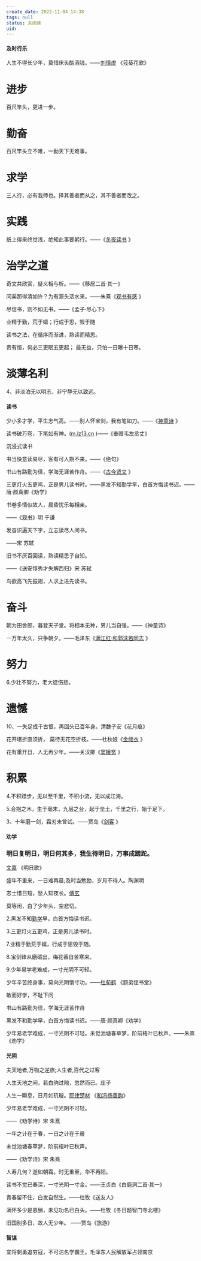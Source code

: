 ```yaml
---
create_date: 2022-11-04 14:38
tags: null
status: 未阅读 
uid: 
---
```


#### 及时行乐
人生不得长少年，莫惜床头酤酒钱。——[刘慎虚](https://www.zhihu.com/search?q=%E5%88%98%E6%85%8E%E8%99%9A&search_source=Entity&hybrid_search_source=Entity&hybrid_search_extra=%7B%22sourceType%22%3A%22answer%22%2C%22sourceId%22%3A%22808364726%22%7D) 《茙葵花歌》

# 进步

百尺竿头，更进一步。

# 勤奋

百尺竿头立不难，一勤天下无难事。

# 求学

三人行，必有我师也。择其善者而从之，其不善者而改之。

# 实践

纸上得来终觉浅，绝知此事要躬行。——《[冬夜读书](https://www.zhihu.com/search?q=%E5%86%AC%E5%A4%9C%E8%AF%BB%E4%B9%A6&search_source=Entity&hybrid_search_source=Entity&hybrid_search_extra=%7B%22sourceType%22%3A%22answer%22%2C%22sourceId%22%3A%221734067996%22%7D) 》

# 治学之道

奇文共欣赏，疑义相与析。——《移居二首·其一》

问渠那得清如许？为有源头活水来。——朱熹《[观书有感](https://www.zhihu.com/search?q=%E8%A7%82%E4%B9%A6%E6%9C%89%E6%84%9F&search_source=Entity&hybrid_search_source=Entity&hybrid_search_extra=%7B%22sourceType%22%3A%22answer%22%2C%22sourceId%22%3A%221734067996%22%7D) 》

尽信书，则不如无书。——《孟子·尽心下》

业精于勤，荒于嬉；行成于思，毁于随

读书之法，在循序而渐进，熟读而精思。

贵有恒，何必三更眠五更起； 最无益，只怕一日曝十日寒。

# 淡薄名利

4、非淡泊无以明志，非宁静无以致远。

#### 读书

少小多才学，平生志气高。——别人怀宝剑，我有笔如刀。——《[神童诗](https://www.zhihu.com/search?q=%E7%A5%9E%E7%AB%A5%E8%AF%97&search_source=Entity&hybrid_search_source=Entity&hybrid_search_extra=%7B%22sourceType%22%3A%22answer%22%2C%22sourceId%22%3A%221734067996%22%7D) 》

读书破万卷，下笔如有神。([m.lz13.cn](https://link.zhihu.com/?target=https%3A//m.lz13.cn/) )——《奉赠韦左丞丈》

沉浸式读书

书当快意读易尽，客有可人期不来。——《绝句》

书山有路勤为径，学海无涯苦作舟。——《[古今贤文](https://www.zhihu.com/search?q=%E5%8F%A4%E4%BB%8A%E8%B4%A4%E6%96%87&search_source=Entity&hybrid_search_source=Entity&hybrid_search_extra=%7B%22sourceType%22%3A%22answer%22%2C%22sourceId%22%3A%221734067996%22%7D) 》

三更灯火五更鸡，正是男儿读书时。——黑发不知勤学早，白首方悔读书迟。——唐·颜真卿《劝学》

书卷多情似故人，晨昏忧乐每相亲。

——《[观书](https://www.zhihu.com/search?q=%E8%A7%82%E4%B9%A6&search_source=Entity&hybrid_search_source=Entity&hybrid_search_extra=%7B%22sourceType%22%3A%22article%22%2C%22sourceId%22%3A%22476507651%22%7D)》明 于谦

发奋识遍天下字，立志读尽人间书。

——宋 苏轼

旧书不厌百回读，熟读精思子自知。

——《送安惇秀才失解西归》宋 苏轼

鸟欲高飞先振翅，人求上进先读书。

# 奋斗

朝为田舍郎，暮登天子堂。将相本无种，男儿当自强。——《神童诗》

一万年太久，只争朝夕。——毛泽东《[满江红·和郭沫若同志](https://www.zhihu.com/search?q=%E6%BB%A1%E6%B1%9F%E7%BA%A2%C2%B7%E5%92%8C%E9%83%AD%E6%B2%AB%E8%8B%A5%E5%90%8C%E5%BF%97&search_source=Entity&hybrid_search_source=Entity&hybrid_search_extra=%7B%22sourceType%22%3A%22answer%22%2C%22sourceId%22%3A%22808364726%22%7D) 》

# 努力

6.少壮不努力，老大徒伤悲。

# 遗憾

10、一失足成千古恨，再回头已百年身。清魏子安《花月痕》

花开堪折直须折， 莫待无花空折枝。——杜秋娘《[金缕衣](https://www.zhihu.com/search?q=%E9%87%91%E7%BC%95%E8%A1%A3&search_source=Entity&hybrid_search_source=Entity&hybrid_search_extra=%7B%22sourceType%22%3A%22answer%22%2C%22sourceId%22%3A%22808364726%22%7D) 》

花有重开日，人无再少年。——关汉卿《[窦娥冤](https://www.zhihu.com/search?q=%E7%AA%A6%E5%A8%A5%E5%86%A4&search_source=Entity&hybrid_search_source=Entity&hybrid_search_extra=%7B%22sourceType%22%3A%22answer%22%2C%22sourceId%22%3A%22808364726%22%7D) 》

# 积累

4.不积跬步，无以至千里，不积小流，无以成江海。

5.合抱之木，生于毫末，九层之台，起于垒土，千里之行，始于足下。

3、十年磨一剑，霜刃未曾试。——贾岛《[剑客](https://www.zhihu.com/search?q=%E5%89%91%E5%AE%A2&search_source=Entity&hybrid_search_source=Entity&hybrid_search_extra=%7B%22sourceType%22%3A%22answer%22%2C%22sourceId%22%3A%221734067996%22%7D) 》

#### 劝学
### 明日复明日，明日何其多，我生待明日，万事成蹉跎。

[文嘉](https://www.zhihu.com/search?q=%E6%96%87%E5%98%89&search_source=Entity&hybrid_search_source=Entity&hybrid_search_extra=%7B%22sourceType%22%3A%22article%22%2C%22sourceId%22%3A%22479856585%22%7D) 《明日歌》

盛年不重来，一日难再晨;及时当勉励，岁月不待人。陶渊明

志士惜日短，愁人知夜长。[傅玄](https://www.zhihu.com/search?q=%E5%82%85%E7%8E%84&search_source=Entity&hybrid_search_source=Entity&hybrid_search_extra=%7B%22sourceType%22%3A%22article%22%2C%22sourceId%22%3A%22479856585%22%7D)

莫等闲，白了少年头，空悲切。

2.黑发不知[勤学](https://www.zhihu.com/search?q=%E5%8B%A4%E5%AD%A6&search_source=Entity&hybrid_search_source=Entity&hybrid_search_extra=%7B%22sourceType%22%3A%22answer%22%2C%22sourceId%22%3A%22657770471%22%7D)早，白首方悔读书迟。

3.三更灯火五更鸡，正是男儿读书时。

7.业精于勤荒于嬉，行成于思毁于随。

8.宝剑锋从磨砺出，梅花香自苦寒来。

9.少年易学老难成，一寸光阴不可轻。

少年辛苦终身事，莫向光阴惰寸功。——[杜荀鹤](https://www.zhihu.com/search?q=%E6%9D%9C%E8%8D%80%E9%B9%A4&search_source=Entity&hybrid_search_source=Entity&hybrid_search_extra=%7B%22sourceType%22%3A%22answer%22%2C%22sourceId%22%3A%221734067996%22%7D) 《题弟侄书堂》

敏而好学，不耻下问

书山有路勤为径，学海无涯苦作舟

黑发不和勤学早，白首方悔读书迟。——唐·颜真卿《劝学》

少年易老学难成，一寸光阴不可轻。未觉池塘春草梦，阶前梧叶已秋声。——朱熹《劝学》

#### 光阴

夫天地者,万物之逆旅;人生者,百代之过客

人生天地之间，若白驹过隙，忽然而已。庄子

人生一瞬息，日月如玑璇。[耶律楚材](http://www.shici007.com/z/77a4c536c43684e59f7509ffa07a186e.html) 《[和冯扬善韵](http://www.shici007.com/g/7f818455881dc8d34c5309a6dd38ec9a.html)》

少年易老学难成，一寸光阴不可轻。

——《劝学诗》宋 朱熹

一年之计在于春，一日之计在于晨

未觉池塘春草梦，阶前梧叶已秋声。

——《劝学诗》宋 朱熹

人寿几何？逝如朝霜。时无重至，华不再阳。

读书不觉已春深，一寸光阴一寸金。——王贞白《白鹿洞二首·其一》

青春留不住，白发自然生。——杜牧《送友人》

满怀多少是恩酬，未见功名已白头。——杜牧《冬日题智门寺北楼》

旧国别多日，故人无少年。 ——贾岛《旅游》

#### 智谋
宜将剩勇追穷寇，不可沽名学霸王。毛泽东人民解放军占领南京